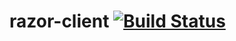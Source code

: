 razor-client
[![Build Status](https://travis-ci.org/txworking/razor-client.png)](https://travis-ci.org/txworking/razor-client)
============